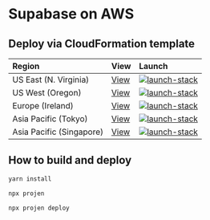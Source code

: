 # Supabase on AWS

## Deploy via CloudFormation template

| Region | View | Launch |
|:--|:--|:--|
| US East (N. Virginia) | [View](https://supabase-on-aws-us-east-1.s3.amazonaws.com/latest/Supabase.template.json) | [![launch-stack](https://s3.amazonaws.com/cloudformation-examples/cloudformation-launch-stack.png)][us-east-1] |
| US West (Oregon) | [View](https://supabase-on-aws-us-west-2.s3.amazonaws.com/latest/Supabase.template.json) | [![launch-stack](https://s3.amazonaws.com/cloudformation-examples/cloudformation-launch-stack.png)][us-west-2] |
| Europe (Ireland) | [View](https://supabase-on-aws-eu-west-1.s3.amazonaws.com/latest/Supabase.template.json) | [![launch-stack](https://s3.amazonaws.com/cloudformation-examples/cloudformation-launch-stack.png)][eu-west-1] |
| Asia Pacific (Tokyo) | [View](https://supabase-on-aws-ap-northeast-1.s3.amazonaws.com/latest/Supabase.template.json) | [![launch-stack](https://s3.amazonaws.com/cloudformation-examples/cloudformation-launch-stack.png)][ap-northeast-1] |
| Asia Pacific (Singapore) | [View](https://supabase-on-aws-ap-southeast-1.s3.amazonaws.com/latest/Supabase.template.json) | [![launch-stack](https://s3.amazonaws.com/cloudformation-examples/cloudformation-launch-stack.png)][ap-southeast-1] |

[us-east-1]: https://us-east-1.console.aws.amazon.com/cloudformation/home#/stacks/new?stackName=Supabase&param_SesRegion=us-east-1&templateURL=https://supabase-on-aws-us-east-1.s3.amazonaws.com/latest/Supabase.template.json
[us-west-2]: https://us-west-2.console.aws.amazon.com/cloudformation/home#/stacks/new?stackName=Supabase&param_SesRegion=us-west-2&templateURL=https://supabase-on-aws-us-west-2.s3.amazonaws.com/latest/Supabase.template.json
[eu-west-1]: https://eu-west-1.console.aws.amazon.com/cloudformation/home#/stacks/new?stackName=Supabase&param_SesRegion=eu-west-1&templateURL=https://supabase-on-aws-eu-west-1.s3.amazonaws.com/latest/Supabase.template.json
[ap-northeast-1]: https://ap-northeast-1.console.aws.amazon.com/cloudformation/home#/stacks/new?stackName=Supabase&param_SesRegion=ap-northeast-1&templateURL=https://supabase-on-aws-ap-northeast-1.s3.amazonaws.com/latest/Supabase.template.json
[ap-southeast-1]: https://ap-southeast-1.console.aws.amazon.com/cloudformation/home#/stacks/new?stackName=Supabase&param_SesRegion=ap-southeast-1&templateURL=https://supabase-on-aws-ap-southeast-1.s3.amazonaws.com/latest/Supabase.template.json

## How to build and deploy

```bash
yarn install

npx projen

npx projen deploy
```
